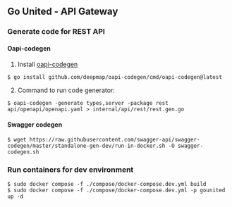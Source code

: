 ## Go United - API Gateway

### Generate code for REST API

#### Oapi-codegen

1) Install [oapi-codegen](https://github.com/deepmap/oapi-codegen)
```
$ go install github.com/deepmap/oapi-codegen/cmd/oapi-codegen@latest
```
2) Command to run code generator:
```
$ oapi-codegen -generate types,server -package rest api/openapi/openapi.yaml > internal/api/rest/rest.gen.go
```

#### Swagger codegen
```
$ wget https://raw.githubusercontent.com/swagger-api/swagger-codegen/master/standalone-gen-dev/run-in-docker.sh -O swagger-codegen.sh
```


### Run containers for dev environment
```
$ sudo docker compose -f ./compose/docker-compose.dev.yml build
$ sudo docker compose -f ./compose/docker-compose.dev.yml -p gounited up -d
```